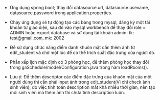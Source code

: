 - Ứng dụng spring boot; thay đổi datasource.url, datasource.usename, datasource.password trong application.properties.
- Chạy ứng dụng sẽ tự động tạo các bảng trong mysql, đăng ký một tài khoản từ giao diện, sau đó vào mysql workbench để thay đổi role = ADMIN
  hoặc export database và sử dụng tài khoản admin: tk: test@gmail.com, mk: 2002

- Để sử dụng chức năng điểm danh khuôn mặt cần thêm ảnh từ edit_student và chờ một lúc để có thể trích suất đặc trưng của người đó.
- Phần xếp lịch mặc định có 3 phòng học, để thêm phòng học thay đổi trong gaSchedule/model/Configuration.java trong hàm loadRooms().
  
- Lưu ý: Để thêm descriptor các điểm đặc trưng của khuôn mặt của một người dùng thì cần phải input ảnh trong edit_student(Vì chỉ check ảnh sinh viên),
  do việc tính toán description mất khá nhiều thời gian, nên tạo mới sinh viên mà thêm ảnh thì chưa tính description luôn.
